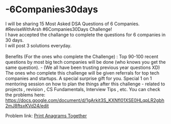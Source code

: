 # -6Companies30days
I will be sharing 15 Most Asked DSA Questions of 6 Companies. <br>
#ReviseWithArsh #6Companies30Days Challenge!<br>
I have accepted the challange to complete the questions for 6 companies in 30 days.<br>
I will post 3 solutions everyday.<br>
<br>
Benefits (For the ones who complete the Challenge) : Top 90-100 recent questions by most big tech companies will be done (who knows you get the same question). - (We all have been trusting previous year questions XD) The ones who complete this challenge will be given referrals for top tech companies and startups. A special surprise gift for you. Special 1 on 1 mentoring session on how to plan the things after this challenge - related to projects , revision , CS Fundamentals, Interview Tips , etc. You can check the problems here: https://docs.google.com/document/d/1gArkit3S_KXNfl01XSE0HLqpLR2gbh2mJ8ftsxKVd24/edit

Problem link: <a href="https://practice.geeksforgeeks.org/problems/print-anagrams-together/1/">Print Anagrams Together</a>
